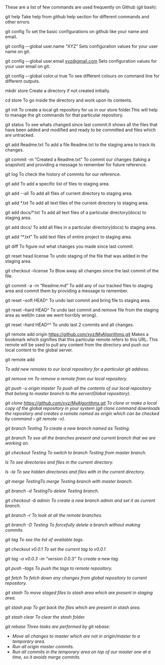 These are a list of few commands are used frequently on Github (git bash):

git help
Take help from github help section for different commands and other errors.

git config
To set the basic configurations on github like your name and email.  

git config –-global user.name “XYZ”
Sets configuration values for your user name on git. 

git config –-global user.email xyz@gmail.com
Sets configuration values for your user email on git.

git config –-global color.ui true
To see different colours on command line for different outputs.  

mkdir store
Create a directory if not created initially. 

cd store
To go inside the directory and work upon its contents.

git init
To create a local git repository for us in our store folder.This will help to manage the git commands for that particular repository.

git status
To see whats changed since last commit.It shows all the files that have been added and modified and ready to be committed and files which are untracked.

git add Readme.txt
To add a file Readme.txt to the staging area to track its changes.

git commit -m “Created a Readme.txt”
To commit our changes (taking a snapshot) and providing a message to remember for future reference.

git log
To check the history of commits for our reference.

git add
To add a specific list of files to staging area.

git add --all
To add all files of current directory to staging area.

git add *.txt
To add all text files of the current directory to staging area.

git add docs/*.txt
To add all text files of a particular directory(docs) to staging area.

git add docs/
To add all files in a particular directory(docs) to staging area.

git add “*.txt”
To add text files of entire project to staging area.

git diff
To figure out what changes you made since last commit.

git reset head license
To undo staging of the file that was added in the staging area.

git checkout –license
To Blow away all changes since the last commit of the file.

git commit -a -m “Readme.md”
To add any of our tracked files to staging area and commit them by providing a message to remember.

git reset –soft HEAD^
To undo last commit and bring file to staging area.

git reset –hard HEAD^
To undo last commit and remove file from the staging area as well(In case we went horribly wrong).

git reset –hard HEAD^^
To undo last 2 commits and all changes.

git remote add origin https://github.com/xyz/MyAlgorithms.git
Makes a bookmark which signifies that this particular remote refers to this URL. This remote will be used to pull any content from the directory and push our local content to the global server.

git remote add <address>
To add new remotes to our local repository for a particular git address.

git remove rm
To remove a remote from our local repository.

git push -u origin master
To push all the contents of our local repository that belong to master branch to the server(Global repository).

git clone https://github.com/xyz/MyAlgorithms.git
To clone or make a local copy of the global repository in your system (git clone command downloads the repository and creates a remote named as origin which can be checked by command – git remote -v).

git branch Testing
To create a new branch named as Testing.

git branch
To see all the branches present and current branch that we are working on.

git checkout Testing
To switch to branch Testing from master branch.

ls
To see directories and files in the current directory.

ls -la
To see hidden directories and files with in the current directory.

git merge TestingTo merge Testing branch with master branch.

git branch -d TestingTo delete Testing branch.  

git checkout -b admin
To create a new branch admin and set it as current branch.

git branch -r
To look at all the remote branches.

git branch -D Testing
To forcefully delete a branch without making commits.  

git tag
To see the list of available tags.

git checkout v0.0.1
To set the current tag to v0.0.1

git tag -a v0.0.3 -m “version 0.0.3”
To create a new tag.

git push –tags
To push the tags to remote repository.

git fetch
To fetch down any changes from global repository to current repository.

git stash
To move staged files to stash area which are present in staging area.

git stash pop
To get back the files which are present in stash area.

git stash clear
To clear the stash folder.

git rebase
Three tasks are performed by git rebase:
  - Move all changes to master which are not in origin/master to a temporary area.
  - Run all origin master commits.
  - Run all commits in the temporary area on top of our master one at a time, so it avoids merge commits.
